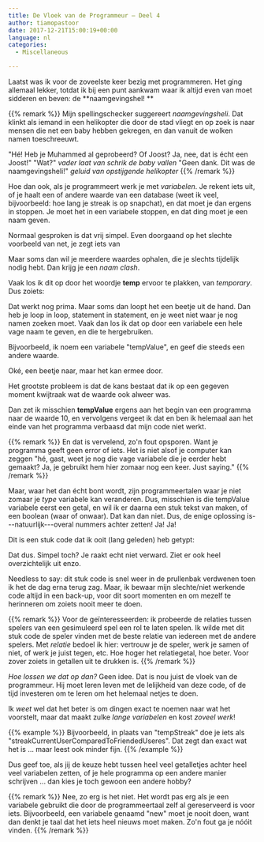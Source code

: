 ```yaml
---
title: De Vloek van de Programmeur – Deel 4
author: tiamopastoor
date: 2017-12-21T15:00:19+00:00
language: nl
categories:
  - Miscellaneous

---
```

Laatst was ik voor de zoveelste keer bezig met programmeren. Het ging allemaal lekker, totdat ik bij een punt aankwam waar ik altijd even van moet sidderen en beven: de **naamgevingshel! **

{{% remark %}}
Mijn spellingschecker suggereert _naamgevingsheli_. Dat klinkt als iemand in een helikopter die door de stad vliegt en op zoek is naar mensen die net een baby hebben gekregen, en dan vanuit de wolken namen toeschreeuwt. 

"Hé! Heb je Muhammed al geprobeerd? Of Joost? Ja, nee, dat is écht een Joost!" "Wat?" *vader laat van schrik de baby vallen* "Geen dank. Dit was de naamgevingsheli!" *geluid van opstijgende helikopter*
{{% /remark %}}

Hoe dan ook, als je programmeert werk je met _variabelen_. Je rekent iets uit, of je haalt een of andere waarde van een database (weet ik veel, bijvoorbeeld: hoe lang je streak is op snapchat), en dat moet je dan ergens in stoppen. Je moet het in een variabele stoppen, en dat ding moet je een naam geven.


Normaal gesproken is dat vrij simpel. Even doorgaand op het slechte voorbeeld van net, je zegt iets van

Maar soms dan wil je meerdere waardes ophalen, die je slechts tijdelijk nodig hebt. Dan krijg je een _naam clash_. 

Vaak los ik dit op door het woordje **temp** ervoor te plakken, van _temporary_. Dus zoiets:

Dat werkt nog prima. Maar soms dan loopt het een beetje uit de hand. Dan heb je loop in loop, statement in statement, en je weet niet waar je nog namen zoeken moet. Vaak dan los ik dat op door een variabele een hele vage naam te geven, en die te hergebruiken.

Bijvoorbeeld, ik noem een variabele "tempValue", en geef die steeds een andere waarde.

Oké, een beetje naar, maar het kan ermee door. 

Het grootste probleem is dat de kans bestaat dat ik op een gegeven moment kwijtraak wat de waarde ook alweer was. 

Dan zet ik misschien **tempValue** ergens aan het begin van een programma naar de waarde 10, en vervolgens vergeet ik dat en ben ik helemaal aan het einde van het programma verbaasd dat mijn code niet werkt. 

{{% remark %}}
En dat is vervelend, zo'n fout opsporen. Want je programma geeft geen error of iets. Het is niet alsof je computer kan zeggen "hé, gast, weet je nog die vage variabele die je eerder hebt gemaakt? Ja, je gebruikt hem hier zomaar nog een keer. Just saying."
{{% /remark %}}

Maar, waar het dan écht bont wordt, zijn programmeertalen waar je niet zomaar je _type_ variabele kan veranderen. Dus, misschien is die tempValue variabele eerst een getal, en wil ik er daarna een stuk tekst van maken, of een boolean (waar of onwaar). Dat kan dan niet. Dus, de enige oplossing is---natuurlijk---overal nummers achter zetten! Ja! Ja!

Dit is een stuk code dat ik ooit (lang geleden) heb getypt:

Dat dus. Simpel toch? Je raakt echt niet verward. Ziet er ook heel overzichtelijk uit enzo.

Needless to say: dit stuk code is snel weer in de prullenbak verdwenen toen ik het de dag erna terug zag. Maar, ik bewaar mijn slechte/niet werkende code altijd in een back-up, voor dit soort momenten en om mezelf te herinneren om zoiets nooit meer te doen.

{{% remark %}}
Voor de geïnteresseerden: ik probeerde de relaties tussen spelers van een gesimuleerd spel een rol te laten spelen. Ik wilde met dit stuk code de speler vinden met de beste relatie van iedereen met de andere spelers. Met _relatie_ bedoel ik hier: vertrouw je de speler, werk je samen of niet, of werk je juist tegen, etc. Hoe hoger het relatiegetal, hoe beter. Voor zover zoiets in getallen uit te drukken is.
{{% /remark %}}

_Hoe lossen we dat op dan?_ Geen idee. Dat is nou juist de vloek van de programmeur. Hij moet leren leven met de lelijkheid van deze code, of de tijd investeren om te leren om het helemaal netjes te doen. 

Ik _weet_ wel dat het beter is om dingen exact te noemen naar wat het voorstelt, maar dat maakt zulke _lange variabelen_ en kost _zoveel werk_! 

{{% example %}}
Bijvoorbeeld, in plaats van "tempStreak" doe je iets als "streakCurrentUserComparedToFriendedUseres". Dat zegt dan exact wat het is ... maar leest ook minder fijn.
{{% /example %}}

Dus geef toe, als jij de keuze hebt tussen heel veel getalletjes achter heel veel variabelen zetten, of je hele programma op een andere manier schrijven ... dan kies je toch gewoon een andere hobby?

{{% remark %}}
Nee, zo erg is het niet. Het wordt pas erg als je een variabele gebruikt die door de programmeertaal zelf al gereserveerd is voor iets. Bijvoorbeeld, een variabele genaamd "new" moet je nooit doen, want dan denkt je taal dat het iets heel nieuws moet maken. Zo'n fout ga je nóóit vinden.
{{% /remark %}}